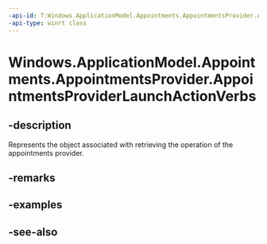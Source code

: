 ```yaml
---
-api-id: T:Windows.ApplicationModel.Appointments.AppointmentsProvider.AppointmentsProviderLaunchActionVerbs
-api-type: winrt class
---
```


<!-- Class syntax.
public class AppointmentsProviderLaunchActionVerbs 
-->

# Windows.ApplicationModel.Appointments.AppointmentsProvider.AppointmentsProviderLaunchActionVerbs

## -description
Represents the object associated with retrieving the operation of the appointments provider.

## -remarks

## -examples

## -see-also
